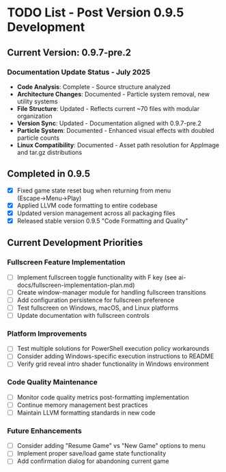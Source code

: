 # TODO List - Post Version 0.9.5 Development

## Current Version: 0.9.7-pre.2

### Documentation Update Status - July 2025
- **Code Analysis**: Complete - Source structure analyzed
- **Architecture Changes**: Documented - Particle system removal, new utility systems
- **File Structure**: Updated - Reflects current ~70 files with modular organization
- **Version Sync**: Updated - Documentation aligned with 0.9.7-pre.2
- **Particle System**: Documented - Enhanced visual effects with doubled particle counts
- **Linux Compatibility**: Documented - Asset path resolution for AppImage and tar.gz distributions

## Completed in 0.9.5
- [x] Fixed game state reset bug when returning from menu (Escape→Menu→Play)
- [x] Applied LLVM code formatting to entire codebase
- [x] Updated version management across all packaging files
- [x] Released stable version 0.9.5 "Code Formatting and Quality"

## Current Development Priorities

### Fullscreen Feature Implementation
- [ ] Implement fullscreen toggle functionality with F key (see ai-docs/fullscreen-implementation-plan.md)
- [ ] Create window-manager module for handling fullscreen transitions
- [ ] Add configuration persistence for fullscreen preference
- [ ] Test fullscreen on Windows, macOS, and Linux platforms
- [ ] Update documentation with fullscreen controls

### Platform Improvements
- [ ] Test multiple solutions for PowerShell execution policy workarounds
- [ ] Consider adding Windows-specific execution instructions to README
- [ ] Verify grid reveal intro shader functionality in Windows environment

### Code Quality Maintenance
- [ ] Monitor code quality metrics post-formatting implementation
- [ ] Continue memory management best practices
- [ ] Maintain LLVM formatting standards in new code

### Future Enhancements
- [ ] Consider adding "Resume Game" vs "New Game" options to menu
- [ ] Implement proper save/load game state functionality
- [ ] Add confirmation dialog for abandoning current game 